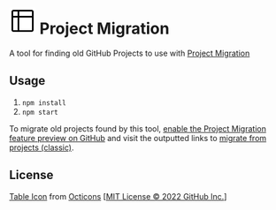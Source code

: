 # ![Table Icon](https://raw.githubusercontent.com/primer/octicons/main/icons/table-24.svg) Project Migration

A tool for finding old GitHub Projects to use with [Project Migration](https://docs.github.com/en/issues/trying-out-the-new-projects-experience/migrating-your-project)

## Usage

1. `npm install`
2. `npm start`

To migrate old projects found by this tool, [enable the Project Migration feature preview on GitHub](https://docs.github.com/en/get-started/using-github/exploring-early-access-releases-with-feature-preview) and visit the outputted links to [migrate from projects (classic)](https://docs.github.com/en/issues/planning-and-tracking-with-projects/creating-projects/migrating-from-projects-classic).

## License

[Table Icon](https://primer.style/octicons/table-24) from [Octicons](https://primer.style/octicons/) [[MIT License © 2022 GitHub Inc.](https://github.com/primer/octicons/blob/main/LICENSE)]
